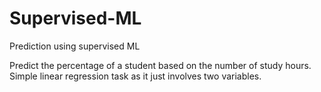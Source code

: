 # Supervised-ML
Prediction using supervised ML

Predict the percentage of a student based on the number of study hours.
Simple linear regression task as it just involves two variables.

